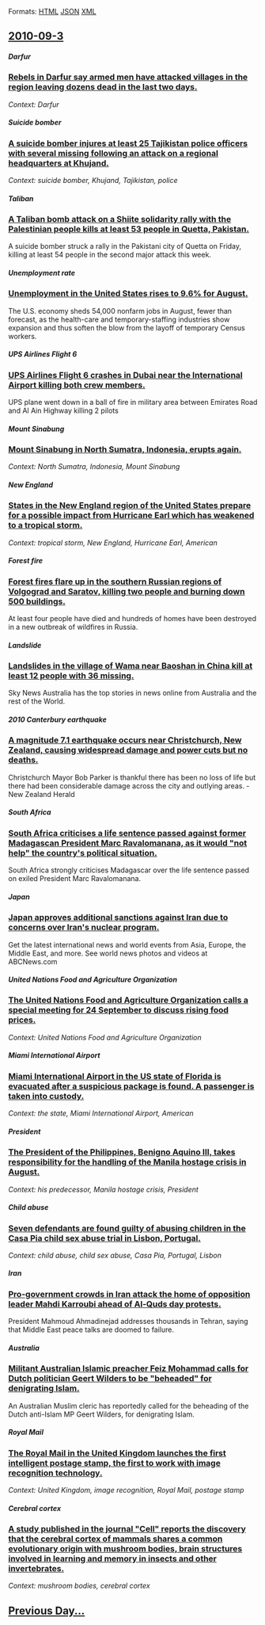 
Formats: [HTML](2010/09/3/index.html)  [JSON](2010/09/3/index.json)  [XML](2010/09/3/index.xml)  

## [2010-09-3](/news/2010/09/3/index.md)

##### Darfur
### [Rebels in Darfur say armed men have attacked villages in the region leaving dozens dead in the last two days. ](/news/2010/09/3/rebels-in-darfur-say-armed-men-have-attacked-villages-in-the-region-leaving-dozens-dead-in-the-last-two-days.md)
_Context: Darfur_

##### Suicide bomber
### [A suicide bomber injures at least 25 Tajikistan police officers with several missing following an attack on a regional headquarters at Khujand. ](/news/2010/09/3/a-suicide-bomber-injures-at-least-25-tajikistan-police-officers-with-several-missing-following-an-attack-on-a-regional-headquarters-at-khuja.md)
_Context: suicide bomber, Khujand, Tajikistan, police_

##### Taliban
### [A Taliban bomb attack on a Shiite solidarity rally with the Palestinian people kills at least 53 people in Quetta, Pakistan. ](/news/2010/09/3/a-taliban-bomb-attack-on-a-shiite-solidarity-rally-with-the-palestinian-people-kills-at-least-53-people-in-quetta-pakistan.md)
A suicide bomber struck a rally in the Pakistani city of Quetta on Friday, killing at least 54 people in the second major attack this week.

##### Unemployment rate
### [Unemployment in the United States rises to 9.6% for August. ](/news/2010/09/3/unemployment-in-the-united-states-rises-to-9-6-for-august.md)
The U.S. economy sheds 54,000 nonfarm jobs in August, fewer than forecast, as the health-care and temporary-staffing industries show expansion and thus soften the blow from the layoff of temporary Census workers.

##### UPS Airlines Flight 6
### [UPS Airlines Flight 6 crashes in Dubai near the International Airport killing both crew members. ](/news/2010/09/3/ups-airlines-flight-6-crashes-in-dubai-near-the-international-airport-killing-both-crew-members.md)
UPS plane went down in a ball of fire in military area between Emirates Road and Al Ain Highway killing 2 pilots

##### Mount Sinabung
### [Mount Sinabung in North Sumatra, Indonesia, erupts again. ](/news/2010/09/3/mount-sinabung-in-north-sumatra-indonesia-erupts-again.md)
_Context: North Sumatra, Indonesia, Mount Sinabung_

##### New England
### [States in the New England region of the United States prepare for a possible impact from Hurricane Earl which has weakened to a tropical storm. ](/news/2010/09/3/states-in-the-new-england-region-of-the-united-states-prepare-for-a-possible-impact-from-hurricane-earl-which-has-weakened-to-a-tropical-sto.md)
_Context: tropical storm, New England, Hurricane Earl, American_

##### Forest fire
### [Forest fires flare up in the southern Russian regions of Volgograd and Saratov, killing two people and burning down 500 buildings. ](/news/2010/09/3/forest-fires-flare-up-in-the-southern-russian-regions-of-volgograd-and-saratov-killing-two-people-and-burning-down-500-buildings.md)
At least four people have died and hundreds of homes have been destroyed in a new outbreak of wildfires in Russia.

##### Landslide
### [Landslides in the village of Wama near Baoshan in China kill at least 12 people with 36 missing. ](/news/2010/09/3/landslides-in-the-village-of-wama-near-baoshan-in-china-kill-at-least-12-people-with-36-missing.md)
Sky News Australia has the top stories in news online from Australia and the rest of the World.

##### 2010 Canterbury earthquake
### [A magnitude 7.1 earthquake occurs near Christchurch, New Zealand, causing widespread damage and power cuts but no deaths. ](/news/2010/09/3/a-magnitude-7-1-earthquake-occurs-near-christchurch-new-zealand-causing-widespread-damage-and-power-cuts-but-no-deaths.md)
Christchurch Mayor Bob Parker is thankful there has been no loss of life but there had been considerable damage across the city and outlying areas. - New Zealand Herald

##### South Africa
### [South Africa criticises a life sentence passed against former Madagascan President Marc Ravalomanana, as it would "not help" the country's political situation. ](/news/2010/09/3/south-africa-criticises-a-life-sentence-passed-against-former-madagascan-president-marc-ravalomanana-as-it-would-not-help-the-country-s-p.md)
South Africa strongly criticises Madagascar over the life sentence passed on exiled President Marc Ravalomanana.

##### Japan
### [Japan approves additional sanctions against Iran due to concerns over Iran's nuclear program. ](/news/2010/09/3/japan-approves-additional-sanctions-against-iran-due-to-concerns-over-iran-s-nuclear-program.md)
Get the latest international news and world events from Asia, Europe, the Middle East, and more. See world news photos and videos at ABCNews.com

##### United Nations Food and Agriculture Organization
### [The United Nations Food and Agriculture Organization calls a special meeting for 24 September to discuss rising food prices. ](/news/2010/09/3/the-united-nations-food-and-agriculture-organization-calls-a-special-meeting-for-24-september-to-discuss-rising-food-prices.md)
_Context: United Nations Food and Agriculture Organization_

##### Miami International Airport
### [Miami International Airport in the US state of Florida is evacuated after a suspicious package is found. A passenger is taken into custody. ](/news/2010/09/3/miami-international-airport-in-the-us-state-of-florida-is-evacuated-after-a-suspicious-package-is-found-a-passenger-is-taken-into-custody.md)
_Context: the state, Miami International Airport, American_

##### President
### [The President of the Philippines, Benigno Aquino III, takes responsibility for the handling of the Manila hostage crisis in August. ](/news/2010/09/3/the-president-of-the-philippines-benigno-aquino-iii-takes-responsibility-for-the-handling-of-the-manila-hostage-crisis-in-august.md)
_Context: his predecessor, Manila hostage crisis, President_

##### Child abuse
### [Seven defendants are found guilty of abusing children in the Casa Pia child sex abuse trial in Lisbon, Portugal. ](/news/2010/09/3/seven-defendants-are-found-guilty-of-abusing-children-in-the-casa-pia-child-sex-abuse-trial-in-lisbon-portugal.md)
_Context: child abuse, child sex abuse, Casa Pia, Portugal, Lisbon_

##### Iran
### [Pro-government crowds in Iran attack the home of opposition leader Mahdi Karroubi ahead of Al-Quds day protests. ](/news/2010/09/3/pro-government-crowds-in-iran-attack-the-home-of-opposition-leader-mahdi-karroubi-ahead-of-al-quds-day-protests.md)
President Mahmoud Ahmadinejad addresses thousands in Tehran, saying that Middle East peace talks are doomed to failure.

##### Australia
### [Militant Australian Islamic preacher Feiz Mohammad calls for Dutch politician Geert Wilders to be "beheaded" for denigrating Islam. ](/news/2010/09/3/militant-australian-islamic-preacher-feiz-mohammad-calls-for-dutch-politician-geert-wilders-to-be-beheaded-for-denigrating-islam.md)
An Australian Muslim cleric has reportedly called for the beheading of the Dutch anti-Islam MP Geert Wilders, for denigrating Islam.

##### Royal Mail
### [The Royal Mail in the United Kingdom launches the first intelligent postage stamp, the first to work with image recognition technology. ](/news/2010/09/3/the-royal-mail-in-the-united-kingdom-launches-the-first-intelligent-postage-stamp-the-first-to-work-with-image-recognition-technology.md)
_Context: United Kingdom, image recognition, Royal Mail, postage stamp_

##### Cerebral cortex
### [A study published in the journal "Cell" reports the discovery that the cerebral cortex of mammals shares a common evolutionary origin with mushroom bodies, brain structures involved in learning and memory in insects and other invertebrates. ](/news/2010/09/3/a-study-published-in-the-journal-cell-reports-the-discovery-that-the-cerebral-cortex-of-mammals-shares-a-common-evolutionary-origin-with-m.md)
_Context: mushroom bodies, cerebral cortex_

## [Previous Day...](/news/2010/09/2/index.md)

